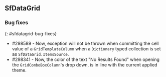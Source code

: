 ## SfDataGrid

### Bug fixes
{: #sfdatagrid-bug-fixes}

* \#298589 - Now, exception will not be thrown when committing the cell value of a `GridTemplateColumn` when a `Dictionary` typed collection is set as `SfDataGrid.ItemsSource`.
* \#298341 - Now, the color of the text "No Results Found" when opening the `GridComboBoxColumn`'s drop down, is in line with the current applied theme.
